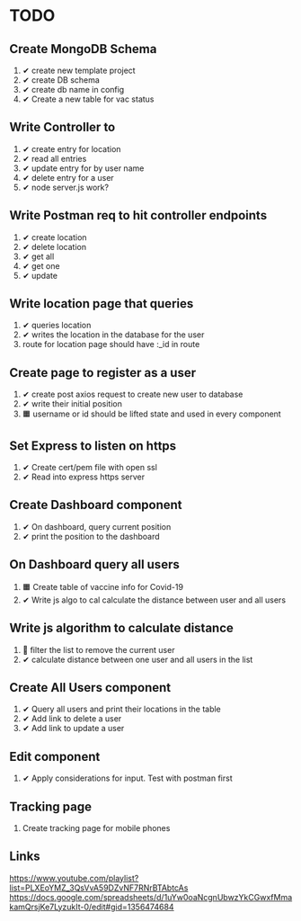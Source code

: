 # TODO

## Create MongoDB Schema
1. ✔ create new template project
1. ✔ create DB schema
1. ✔ create db name in config
1. ✔ Create a new table for vac status

## Write Controller to 
1. ✔ create entry for location
2. ✔ read all entries
3. ✔ update entry for by user name
4. ✔ delete entry for a user
5. ✔ node server.js work?

## Write Postman req to hit controller endpoints
1. ✔ create location
1. ✔ delete location
1. ✔ get all 
1. ✔ get one
1. ✔ update

## Write location page that queries
1. ✔ queries location 
2. ✔ writes the location in the database for the user
3. route for location page should have :_id in route

## Create page to register as a user
1. ✔ create post axios request to create new user to database
2. ✔ write their initial position
3. 🟧 username or id should be lifted state and used in every component

## Set Express to listen on https
1. ✔ Create cert/pem file with open ssl
1. ✔ Read into express https server

## Create Dashboard component
1. ✔ On dashboard, query current position
2. ✔ print the position to the dashboard

## On Dashboard query all users
1. 🟧 Create table of vaccine info for Covid-19
2. ✔ Write js algo to cal calculate the distance between user and all users

## Write js algorithm to calculate distance
1. 🚫 filter the list to remove the current user
1. ✔ calculate distance between one user and all users in the list

## Create All Users component
1. ✔ Query all users and print their locations in the table
2. ✔ Add link to delete a user
3. ✔ Add link to update a user

## Edit component
1. ✔ Apply considerations for input. Test with postman first

## Tracking page
1. Create tracking page for mobile phones

## Links
https://www.youtube.com/playlist?list=PLXEoYMZ_3QsVvA59DZvNF7RNrBTAbtcAs
https://docs.google.com/spreadsheets/d/1uYw0oaNcgnUbwzYkCGwxfMmakamQrsjKe7LyzukIt-0/edit#gid=1356474684

